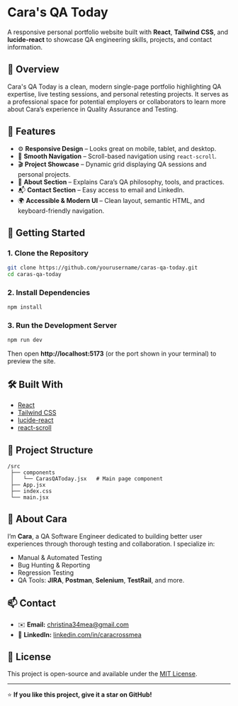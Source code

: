 # Cara's QA Today

A responsive personal portfolio website built with **React**, **Tailwind CSS**, and **lucide-react** to showcase QA engineering skills, projects, and contact information.

## 🌟 Overview

Cara's QA Today is a clean, modern single-page portfolio highlighting QA expertise, live testing sessions, and personal retesting projects. It serves as a professional space for potential employers or collaborators to learn more about Cara’s experience in Quality Assurance and Testing.

## 🧩 Features

- ⚙️ **Responsive Design** – Looks great on mobile, tablet, and desktop.
- 🧭 **Smooth Navigation** – Scroll-based navigation using `react-scroll`.
- 🎬 **Project Showcase** – Dynamic grid displaying QA sessions and personal projects.
- 💬 **About Section** – Explains Cara’s QA philosophy, tools, and practices.
- 📬 **Contact Section** – Easy access to email and LinkedIn.
- 🌍 **Accessible & Modern UI** – Clean layout, semantic HTML, and keyboard-friendly navigation.

## 🚀 Getting Started

### 1. Clone the Repository
```bash
git clone https://github.com/yourusername/caras-qa-today.git
cd caras-qa-today
```

### 2. Install Dependencies
```bash
npm install
```

### 3. Run the Development Server
```bash
npm run dev
```
Then open **http://localhost:5173** (or the port shown in your terminal) to preview the site.

## 🛠️ Built With

- [React](https://react.dev/)
- [Tailwind CSS](https://tailwindcss.com/)
- [lucide-react](https://lucide.dev/)
- [react-scroll](https://www.npmjs.com/package/react-scroll)

## 📁 Project Structure

```
/src
 ├── components
 │   └── CarasQAToday.jsx   # Main page component
 ├── App.jsx
 ├── index.css
 └── main.jsx
```

## 🧠 About Cara

I’m **Cara**, a QA Software Engineer dedicated to building better user experiences through thorough testing and collaboration. I specialize in:

- Manual & Automated Testing
- Bug Hunting & Reporting
- Regression Testing
- QA Tools: **JIRA**, **Postman**, **Selenium**, **TestRail**, and more.

## 📫 Contact

- ✉️ **Email:** [christina34mea@gmail.com](mailto:christina34mea@gmail.com)
- 💼 **LinkedIn:** [linkedin.com/in/caracrossmea](https://www.linkedin.com/in/caracrossmea)

## 📜 License

This project is open-source and available under the [MIT License](LICENSE).

---

⭐️ **If you like this project, give it a star on GitHub!**

